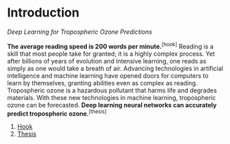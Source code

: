 # Introduction
*Deep Learning for Tropospheric Ozone Predictions*

**The average reading speed is 200 words per minute.**<sup name="hook">[hook]</sup>
Reading is a skill that most people take for granted; it is a
highly complex process. Yet after billions of years of
evolution and intensive learning, one reads as simply as one
would take a breath of air. Advancing technologies in
artificial intelligence and machine learning have opened doors
for computers to learn by themselves, granting abilities even
as complex as reading. Tropospheric ozone is a hazardous
pollutant that harms life and degrades materials. With these
new technologies in machine learning, tropospheric ozone can
be forecasted. **Deep learning neural networks can accurately
predict tropospheric ozone.**<sup name="thesis">[thesis]</sup>

1. [Hook](#hook)
2. [Thesis](#thesis)
